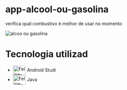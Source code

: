 # app-alcool-ou-gasolina
verifica qual combustivo é melhor de usar no momento 


![alcoo ou gasolina](https://user-images.githubusercontent.com/63815922/173049513-01084ac3-77c9-475a-8ffa-61eeaf4bc71f.gif)


#  Tecnologia utilizad 
  *  <img align="center" alt="Felipe-Androidstudio" height="30" width="40" src="https://cdn.jsdelivr.net/gh/devicons/devicon/icons/androidstudio/androidstudio-original.svg"> Android Studi     
  *  <img align="center" alt="Felipe-Java" height="30" width="40" src="https://cdn.jsdelivr.net/gh/devicons/devicon/icons/java/java-original.svg"> Java

